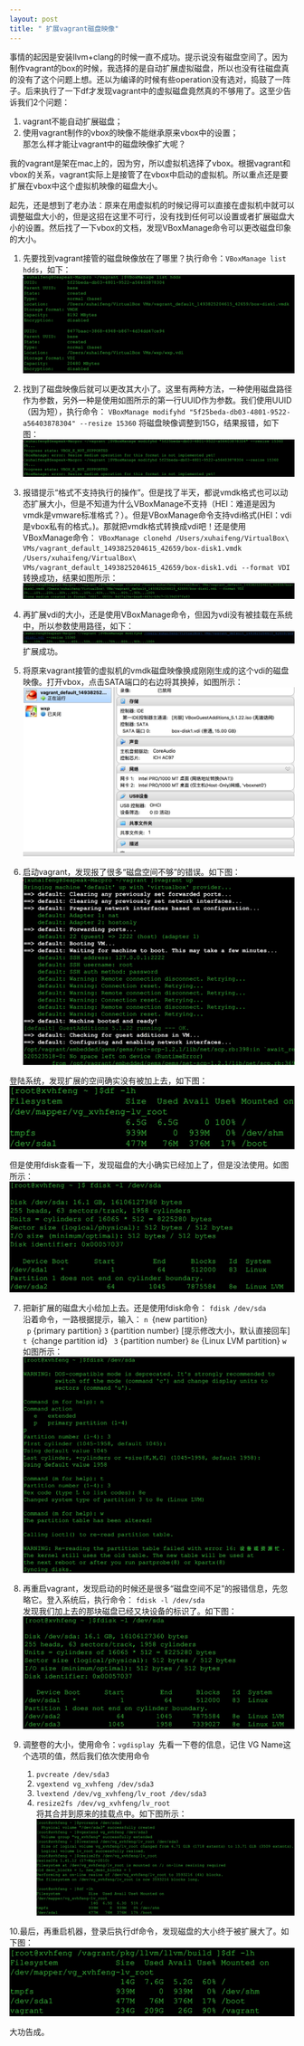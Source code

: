 ```yaml
---
layout: post
title: " 扩展vagrant磁盘映像"
---
```


事情的起因是安装llvm+clang的时候一直不成功。提示说没有磁盘空间了。因为制作vagrant的box的时候，我选择的是自动扩展虚拟磁盘，所以也没有往磁盘真的没有了这个问题上想。还以为编译的时候有些operation没有选对，捣鼓了一阵子。后来执行了一下df才发现vagrant中的虚拟磁盘竟然真的不够用了。这至少告诉我们2个问题：
1. vagrant不能自动扩展磁盘；        
2. 使用vagrant制作的vbox的映像不能继承原来vbox中的设置；        
那怎么样才能让vagrant中的磁盘映像扩大呢？

我的vagrant是架在mac上的，因为穷，所以虚拟机选择了vbox。根据vagrant和vbox的关系，vagrant实际上是接管了在vbox中启动的虚拟机。所以重点还是要扩展在vbox中这个虚拟机映像的磁盘大小。

起先，还是想到了老办法：原来在用虚拟机的时候记得可以直接在虚拟机中就可以调整磁盘大小的，但是这招在这里不可行，没有找到任何可以设置或者扩展磁盘大小的设置。然后找了一下vbox的文档，发现VBoxManage命令可以更改磁盘印象的大小。

1. 先要找到vagrant接管的磁盘映像放在了哪里？执行命令：`VBoxManage list hdds`，如下：
![box-list-hd](vbox-hd-list.jpg)

2. 找到了磁盘映像后就可以更改其大小了。这里有两种方法，一种使用磁盘路径作为参数，另外一种是使用如图所示的第一行UUID作为参数。我们使用UUID（因为短），执行命令：
    `VBoxManage modifyhd "5f25beda-db03-4801-9522-a56403878304" --resize 15360`
    将磁盘映像调整到15G，结果报错，如下图：
    ![box-modify-error](vbox-modify-error.jpg)    

3. 报错提示“格式不支持执行的操作”。但是找了半天，都说vmdk格式也可以动态扩展大小，但是不知道为什么VBoxManage不支持（HEI：难道是因为vmdk是vmware标准格式？）。但是VBoxManage命令支持vdi格式(HEI：vdi是vbox私有的格式。)。那就把vmdk格式转换成vdi吧！还是使用VBoxManage命令：
    `VBoxManage clonehd /Users/xuhaifeng/VirtualBox\ VMs/vagrant_default_1493825204615_42659/box-disk1.vmdk /Users/xuhaifeng/VirtualBox\ VMs/vagrant_default_1493825204615_42659/box-disk1.vdi --format VDI`    
    转换成功，结果如图所示：    
     ![box-disk-cast](vbox-disk-cast.png)

4. 再扩展vdi的大小，还是使用VBoxManage命令，但因为vdi没有被挂载在系统中，所以参数使用路径，如下：
     ![vbox-modify-disk.png](vbox-modify-disk.png)
     扩展成功。
     
5. 将原来vagrant接管的虚拟机的vmdk磁盘映像换成刚刚生成的这个vdi的磁盘映像。打开vbox，点击SATA端口的右边将其换掉，如图所示：
 ![box-change-disk](vbox-change-disk.png)

5. 启动vagrant，发现报了很多“磁盘空间不够”的错误。如下图：
 ![vagrant-up-error-disksize](vagrant-up-error-disksize.png)

登陆系统，发现扩展的空间确实没有被加上去，如下图：
 ![login-vagrant-df](login-vagrant-df.png)

但是使用fdisk查看一下，发现磁盘的大小确实已经加上了，但是没法使用。如图所示：
 ![fdisk-list-dev](fdisk-dev.png)

7. 把新扩展的磁盘大小给加上去。还是使用fdisk命令：
    `fdisk /dev/sda`    
    沿着命令，一路根据提示，输入：
    `n `{new partition}     
   ` p` {primary partition}
    `3` {partition number}
    [提示修改大小，默认直接回车]
    `t `{change partition id}
   ` 3` {partition number}
    `8e` {Linux LVM partition}
    `w`
    如图所示：
     ![fdisk-operator](fdisk-operator.png)

8. 再重启vagrant，发现启动的时候还是很多“磁盘空间不足”的报错信息，先忽略它。登入系统后，执行命令：
 `fdisk -l /dev/sda`    
 发现我们加上去的那块磁盘已经又块设备的标识了。如下图：
 ![fdisk-dev](fdisk-list-dev.png)

9. 调整卷的大小，使用命令：`vgdisplay `先看一下卷的信息，记住 VG Name这个选项的值，然后我们依次使用命令 
    1. `pvcreate /dev/sda3`    
    2. `vgextend vg_xvhfeng /dev/sda3`    
    3. `lvextend /dev/vg_xvhfeng/lv_root /dev/sda3`    
    4. `resize2fs /dev/vg_xvhfeng/lv_root `    
    将其合并到原来的挂载点中。如下图所示：
 ![mount-disk](mount-disk.png)

10.最后，再重启机器，登录后执行df命令，发现磁盘的大小终于被扩展大了。如下图：
![last-df](last-df.png)

大功告成。

